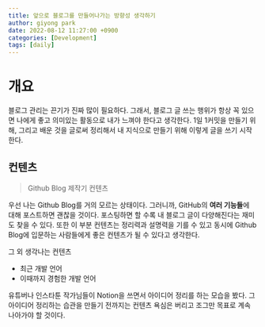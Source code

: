 ```yaml
---
title: 앞으로 블로그를 만들어나가는 방향성 생각하기
author: giyong park
date: 2022-08-12 11:27:00 +0900
categories: [Development]
tags: [daily]
---
```


# 개요
블로그 관리는 끈기가 진짜 많이 필요하다. 그래서, 블로그 글 쓰는 행위가 항상 꼭 있으면 나에게 좋고 의미있는 활동으로 내가 느껴야 한다고 생각한다. 1일 1커밋을 만들기 위해, 그리고 배운 것을 글로써 정리해서 내 지식으로 만들기 위해 이렇게 글을 쓰기 시작한다.



## 컨텐츠
> Github Blog 제작기 컨텐츠

우선 나는 Github Blog를 거의 모르는 상태이다. 그러니까, GitHub의 **여러 기능들**에 대해 포스트하면 괜찮을 것이다. 포스팅하면 할 수록 내 블로그 글이 다양해진다는 재미도 찾을 수 있다. 또한 이 부분 컨텐츠는 정리력과 설명력을 기를 수 있고 동시에 Github Blog에 입문하는 사람들에게 좋은 컨텐츠가 될 수 있다고 생각한다.

그 외 생각나는 컨텐츠

* 최근 개발 언어
* 이때까지 경험한 개발 언어

유튜버나 인스타툰 작가님들이 Notion을 쓰면서 아이디어 정리를 하는 모습을 봤다. 그 아이디어 정리하는 습관을 만들기 전까지는 컨텐츠 욕심은 버리고 조그만 목표로 계속 나아가야 할 것이다.